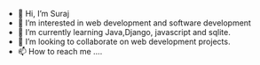 - 👋 Hi, I’m Suraj
- 👀 I’m interested in web development and software development
- 🌱 I’m currently learning Java,Django, javascript and sqlite.
- 💞️ I’m looking to collaborate on web development projects.
- 📫 How to reach me ....

<!---
ksuraj82/ksuraj82 is a ✨ special ✨ repository because its `README.md` (this file) appears on your GitHub profile.
You can click the Preview link to take a look at your changes.
--->
